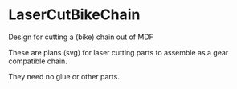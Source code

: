# LaserCutBikeChain
Design for cutting a (bike) chain out of MDF

These are plans (svg) for laser cutting parts to assemble as a gear compatible chain.

They need no glue or other parts.


